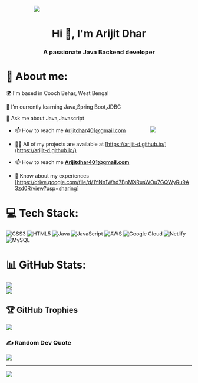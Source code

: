 
  &nbsp;  &nbsp;  &nbsp; &nbsp; &nbsp; &nbsp; &nbsp; &nbsp; &nbsp; &nbsp;![](https://r7q6w9z6.rocketcdn.me/career/wp-content/uploads/2020/03/hello.gif)<br/>     


<h1 align="center">Hi 👋, I'm Arijit Dhar</h1>
<h3 align="center">A passionate Java Backend developer</h3>

# 🚀 About me: 

🌍 I'm based in Cooch Behar, West Bengal                                                             
                                                          
🌱 I’m currently learning Java,Spring Boot,JDBC  

💬 Ask me about Java,Javascript

- 📫 How to reach me Arijitdhar401@gmail.com   &nbsp;  &nbsp;  &nbsp; &nbsp; &nbsp; &nbsp; &nbsp; &nbsp;        ![](https://encrypted-tbn0.gstatic.com/images?q=tbn:ANd9GcTsbsKkIxKt550siBkk_cFzMQCZvCO5aff1DDlCokQ22B1r3bd2blNsCkYLRz9qUTcgG5M&usqp=CAU)<br/>  

- 👨‍💻 All of my projects are available at [https://arijit-d.github.io/](https://arijit-d.github.io/)

- 📫 How to reach me **Arijitdhar401@gmail.com**

- 📄 Know about my experiences [https://drive.google.com/file/d/1YNn1Whd7BpMXRusWOu7GQWyRu9A3zd0R/view?usp=sharing]


# 💻 Tech Stack:
![CSS3](https://img.shields.io/badge/css3-%231572B6.svg?style=for-the-badge&logo=css3&logoColor=white) ![HTML5](https://img.shields.io/badge/html5-%23E34F26.svg?style=for-the-badge&logo=html5&logoColor=white) ![Java](https://img.shields.io/badge/java-%23ED8B00.svg?style=for-the-badge&logo=java&logoColor=white) ![JavaScript](https://img.shields.io/badge/javascript-%23323330.svg?style=for-the-badge&logo=javascript&logoColor=%23F7DF1E) ![AWS](https://img.shields.io/badge/AWS-%23FF9900.svg?style=for-the-badge&logo=amazon-aws&logoColor=white) ![Google Cloud](https://img.shields.io/badge/Google%20Cloud-%234285F4.svg?style=for-the-badge&logo=google-cloud&logoColor=white) ![Netlify](https://img.shields.io/badge/netlify-%23000000.svg?style=for-the-badge&logo=netlify&logoColor=#00C7B7) ![MySQL](https://img.shields.io/badge/mysql-%2300f.svg?style=for-the-badge&logo=mysql&logoColor=white)
# 📊 GitHub Stats:
![](https://github-readme-stats.vercel.app/api?username=Arijit-D&theme=dark&hide_border=false&include_all_commits=true&count_private=true)<br/>
![](https://github-readme-streak-stats.herokuapp.com/?user=Arijit-D&theme=dark&hide_border=false)<br/>


## 🏆 GitHub Trophies
![](https://github-profile-trophy.vercel.app/?username=Arijit-D&theme=radical&no-frame=false&no-bg=true&margin-w=4)

### ✍️ Random Dev Quote
![](https://quotes-github-readme.vercel.app/api?type=horizontal&theme=radical)

---
[![](https://visitcount.itsvg.in/api?id=Arijit-D&icon=0&color=0)](https://visitcount.itsvg.in)

